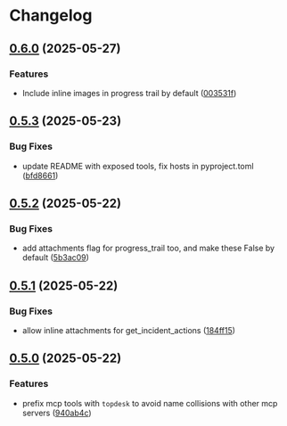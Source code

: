 # Changelog

## [0.6.0](https://github.com/dbsanfte/topdesk-mcp/compare/v0.5.3...v0.6.0) (2025-05-27)


### Features

* Include inline images in progress trail by default ([003531f](https://github.com/dbsanfte/topdesk-mcp/commit/003531f7d8821b84e5eff4ffbabcbcee29fadd20))

## [0.5.3](https://github.com/dbsanfte/topdesk-mcp/compare/v0.5.2...v0.5.3) (2025-05-23)


### Bug Fixes

* update README with exposed tools, fix hosts in pyproject.toml ([bfd8661](https://github.com/dbsanfte/topdesk-mcp/commit/bfd8661302e8d9bc88f5b4087f480542e496df07))

## [0.5.2](https://github.com/dbsanfte/topdesk-mcp/compare/v0.5.1...v0.5.2) (2025-05-22)


### Bug Fixes

* add attachments flag for progress_trail too, and make these False by default ([5b3ac09](https://github.com/dbsanfte/topdesk-mcp/commit/5b3ac0903b57fa6e53ab47d1baa0a1043b5cf79c))

## [0.5.1](https://github.com/dbsanfte/topdesk-mcp/compare/v0.5.0...v0.5.1) (2025-05-22)


### Bug Fixes

* allow inline attachments for get_incident_actions ([184ff15](https://github.com/dbsanfte/topdesk-mcp/commit/184ff150d7688a8d2d452829fa2db4ab1b96fe30))

## [0.5.0](https://github.com/dbsanfte/topdesk-mcp/compare/0.4.5...v0.5.0) (2025-05-22)


### Features

* prefix mcp tools with `topdesk` to avoid name collisions with other mcp servers ([940ab4c](https://github.com/dbsanfte/topdesk-mcp/commit/940ab4c7b05ff36bdc18bc7187119a028e11cc78))
